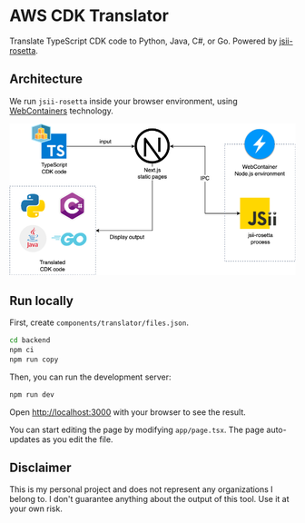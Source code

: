 # AWS CDK Translator
Translate TypeScript CDK code to Python, Java, C#, or Go. Powered by [jsii-rosetta](https://github.com/aws/jsii-rosetta).


## Architecture
We run `jsii-rosetta` inside your browser environment, using [WebContainers](https://webcontainers.io/) technology. 

![architecture](docs/architecture.png)

## Run locally

First, create `components/translator/files.json`.

```bash
cd backend
npm ci
npm run copy
```

Then, you can run the development server:

```bash
npm run dev
```

Open [http://localhost:3000](http://localhost:3000) with your browser to see the result.

You can start editing the page by modifying `app/page.tsx`. The page auto-updates as you edit the file.

## Disclaimer
This is my personal project and does not represent any organizations I belong to. 
I don't guarantee anything about the output of this tool. Use it at your own risk.
